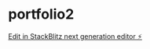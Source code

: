 # portfolio2

[Edit in StackBlitz next generation editor ⚡️](https://stackblitz.com/~/github.com/roshnyprince90/portfolio2)